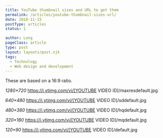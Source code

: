 ```yaml
---
title: YouTube thumbnail sizes and URL to get them
permalink: /articles/youtube-thumbnail-sizes-url/
date: 2018-11-15
postType: articles
status: 1

author: Long
pageClass: article
type: post
layout: layouts/post.njk
tags:
  - Technology
  - Web design and development
---
```


These are based on a 16:9 ratio.

*1280×720*
https://i.ytimg.com/vi/[YOUTUBE VIDEO ID]/maxresdefault.jpg

*640×480*
https://i.ytimg.com/vi/[YOUTUBE VIDEO ID]/sddefault.jpg

*480×360*
https://i.ytimg.com/vi/[YOUTUBE VIDEO ID]/hqdefault.jpg

*320×180*
https://i.ytimg.com/vi/[YOUTUBE VIDEO ID]/mqdefault.jpg

*120×90*
https://i.ytimg.com/vi/[YOUTUBE VIDEO ID]/default.jpg
